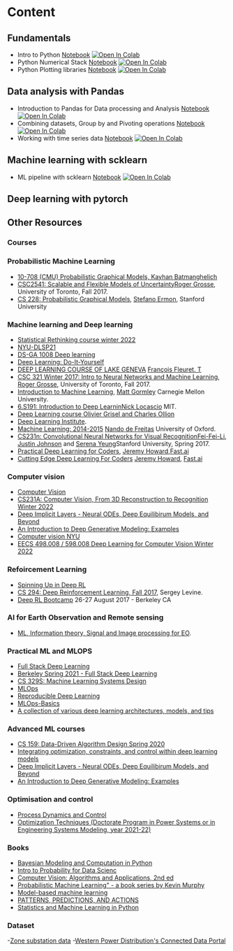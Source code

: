 # Content

## Fundamentals
* Intro to Python [Notebook](https://github.com/sambaiga/AI4DLearning/blob/main/DataAnalysis/module%201/intro%20to%20python.ipynb)
[![Open In Colab](https://colab.research.google.com/assets/colab-badge.svg)](https://colab.research.google.com/github/sambaiga/AI4DLearning/blob/main/DataAnalysis/module%201/intro%20to%20python.ipynb)
* Python Numerical Stack [Notebook](https://github.com/sambaiga/AI4DLearning/blob/master/DataAnalysis/numeric%20stack%20with%20numpy.ipynb)
[![Open In Colab](https://colab.research.google.com/assets/colab-badge.svg)](https://colab.research.google.com/github/sambaiga/AI4DLearning/blob/main/DataAnalysis/module%201/Module_1C.ipynb)
* Python Plotting libraries [Notebook](https://github.com/sambaiga/AI4DLearning/blob/master/DataAnalysis/plotting%20libraries.ipynb)
[![Open In Colab](https://colab.research.google.com/assets/colab-badge.svg)](https://colab.research.google.com/github/sambaiga/AI4DLearning/blob/main/DataAnalysis/module%201/plotting%20libraries.ipynb)

## Data analysis with Pandas
* Introduction to Pandas for Data processing and Analysis [Notebook](https://github.com/sambaiga/AI4DLearning/blob/master/DataAnalysis/Module_2A.ipynb)
[![Open In Colab](https://colab.research.google.com/assets/colab-badge.svg)](https://colab.research.google.com/github/sambaiga/AI4DLearning/blob/main/DataAnalysis/module%202/Module_2A.ipynb)
* Combining datasets, Group by and Pivoting operations [Notebook](https://github.com/sambaiga/AI4DLearning/blob/master/DataAnalysis/module%202/Module_2B.ipynb)
[![Open In Colab](https://colab.research.google.com/assets/colab-badge.svg)](https://colab.research.google.com/github/sambaiga/AI4DLearning/blob/main/DataAnalysis/module%202/Module_2B.ipynb)
* Working with time series data [Notebook](https://github.com/ParrotAI/ai4sg_materials/blob/master/module%202/Module_2C.ipynb)
[![Open In Colab](https://colab.research.google.com/assets/colab-badge.svg)](https://colab.research.google.com/github/sambaiga/AI4DLearning/blob/main/DataAnalysis/module%202/Module_2C.ipynb)



## Machine learning with scklearn
* ML pipeline with scklearn [Notebook](https://github.com/sambaiga/AI4DLearning/blob/main/ML/Pipeline.ipynb)
[![Open In Colab](https://colab.research.google.com/assets/colab-badge.svg)](https://colab.research.google.com/github/sambaiga/AI4DLearning/blob/main/ML/Pipeline.ipynb)
## Deep learning with pytorch




## Other Resources
### Courses

### Probabilistic Machine Learning
- [10-708 (CMU) Probabilistic Graphical Models, Kayhan Batmanghelich](https://kayhan.dbmi.pitt.edu/node/38)
- [CSC2541: Scalable and Flexible Models of Uncertainty](https://csc2541-f17.github.io/)[Roger Grosse](http://www.cs.toronto.edu/~rgrosse/), University of Toronto, Fall 2017.
- [CS 228: Probabilistic Graphical Models](http://kuleshov.github.io/cs228-notes/),  [Stefano Ermon](http://cs.stanford.edu/~ermon/),  Stanford University


### Machine learning and Deep learning
- [Statistical Rethinking course winter 2022](https://github.com/rmcelreath/stat_rethinking_2022)
- [NYU-DLSP21](https://atcold.github.io/NYU-DLSP21/)
- [DS-GA 1008 Deep learning](https://atcold.github.io/pytorch-Deep-Learning/)
- [Deep Learning: Do-It-Yourself](https://dataflowr.github.io/website/)
- [DEEP LEARNING COURSE OF LAKE GENEVA](https://fleuret.org/dlc/) [François Fleuret. T](http://www.idiap.ch/~fleuret/)
- [CSC 321 Winter 2017: Intro to Neural Networks and Machine Learning](http://www.cs.toronto.edu/~rgrosse/courses/csc321_2017/), [Roger Grosse](http://www.cs.toronto.edu/~rgrosse/), University of Toronto, Fall 2017.
- [Introduction to Machine Learning](http://www.cs.cmu.edu/~mgormley/courses/10601-s17/schedule.html), [Matt Gormley](http://www.cs.cmu.edu/~mgormley/) Carnegie Mellon University.
- [6.S191: Introduction to Deep Learnin](http://introtodeeplearning.com/index.html)[Nick Locascio]() MIT.
- [Deep Learning course](https://m2dsupsdlclass.github.io/lectures-labs/)[ Olivier Grisel and Charles Ollion]()
- [Deep Learning Institute](https://www.deeplearning.ai/).
- [Machine Learning: 2014-2015](https://www.cs.ox.ac.uk/people/nando.defreitas/machinelearning/) [Nando de Freitas](http://www.cs.ox.ac.uk/people/nando.defreitas/) University of Oxford.
- [CS231n: Convolutional Neural Networks for Visual Recognition](http://cs231n.stanford.edu/)[Fei-Fei-Li](http://www.cs.toronto.edu/~rgrosse/), [Justin Johnson](http://cs.stanford.edu/people/jcjohns/) and [Serena Yeung](http://ai.stanford.edu/~syyeung/)Stanford University, Spring 2017.
- [Practical Deep Learning for Coders](http://course.fast.ai/), [Jeremy Howard](),[Fast.ai](http://www.fast.ai/)
- [Cutting Edge Deep Learning For Coders](http://course.fast.ai/part2.html) [Jeremy Howard](), [Fast.ai](http://www.fast.ai/)


### Computer vision
- [Computer Vision](http://16385.courses.cs.cmu.edu/spring2022/) 
- [CS231A: Computer Vision, From 3D Reconstruction to Recognition
Winter 2022](https://web.stanford.edu/class/cs231a/)
- [Deep Implicit Layers - Neural ODEs, Deep Equilibirum Models, and Beyond](http://implicit-layers-tutorial.org/)
- [An Introduction to Deep Generative Modeling: Examples](https://github.com/jmtomczak/intro_dgm)
- [Computer vision NYU](https://cs.nyu.edu/~fergus/teaching/vision/index.html)
- [EECS 498.008 / 598.008
Deep Learning for Computer Vision
Winter 2022](https://web.eecs.umich.edu/~justincj/teaching/eecs498/WI2022/schedule.html)


### Refoircement Learning
- [Spinning Up in Deep RL](https://spinningup.openai.com/en/latest/)
- [CS 294: Deep Reinforcement Learning, Fall 2017](http://rll.berkeley.edu/deeprlcourse/), Sergey Levine.
- [Deep RL Bootcamp](https://sites.google.com/view/deep-rl-bootcamp/lectures) 26-27 August 2017 - Berkeley CA

### AI for Earth Observation and Remote sensing
  - [ML, Information theory, Signal and Image processing for EO](https://isp.uv.es/courses.html).
  
### Practical ML and MLOPS
- [Full Stack Deep Learning](https://course.fullstackdeeplearning.com/)
- [Berkeley Spring 2021 - Full Stack Deep Learning](https://docs.google.com/document/d/e/2PACX-1vSSSHcahlrJRvVq4qRKDX2jYLjhgpbWZjqmDcWZ7w3FWItZrlSKw6GY7rcSj5ZkJr6M0DaR8QbKCd8S/pub)
- [CS 329S: Machine Learning Systems Design](https://stanford-cs329s.github.io/)
- [MLOps](https://madewithml.com/courses/mlops/?s=09)
- [Reproducible Deep Learning](https://www.sscardapane.it/teaching/reproducibledl/)
- [MLOps-Basics](https://github.com/graviraja/MLOps-Basics?s=09)
- [A collection of various deep learning architectures, models, and tips](https://github.com/rasbt/deeplearning-models)


### Advanced ML courses
- [CS 159: Data-Driven Algorithm Design Spring 2020](https://sites.google.com/view/cs-159-spring-2020/?s=09)
- [Integrating optimization, constraints, and control within deep learning models](https://www.youtube.com/watch?v=vWg7GIC6u_Y)
- [Deep Implicit Layers - Neural ODEs, Deep Equilibirum Models, and Beyond](http://implicit-layers-tutorial.org/)
- [An Introduction to Deep Generative Modeling: Examples](https://github.com/jmtomczak/intro_dgm)

### Optimisation and control
- [Process Dynamics and Control](https://apmonitor.com/pdc/index.php)
- [Optimization Techniques (Doctorate Program in Power Systems or in Engineering Systems Modeling, year 2021-22)](https://pascua.iit.comillas.edu/aramos/OT.htm)

### Books
- [Bayesian Modeling and Computation in Python](https://bayesiancomputationbook.com/welcome.html)
- [Intro to Probability for Data Scienc](https://probability4datascience.com/index.html)
- [Computer Vision: Algorithms and Applications, 2nd ed](http://szeliski.org/Book/)
- [Probabilistic Machine Learning" - a book series by Kevin Murphy](https://probml.github.io/pml-book/)
- [Model-based machine learning](https://www.mbmlbook.com/toc.html)
- [PATTERNS, PREDICTIONS, AND ACTIONS](https://mlstory.org/?s=09)
- [Statistics and Machine Learning in Python](https://duchesnay.github.io/pystatsml/)

### Dataset 
-[Zone substation data](https://www.evoenergy.com.au/about-us/about-our-network/zone-substation-data)
-[Western Power Distribution's Connected Data Portal](https://connecteddata.westernpower.co.uk/dataset/)

